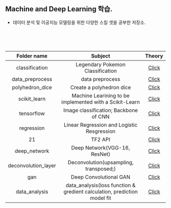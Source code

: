 ## Machine and Deep Learning 학습.

- 데이터 분석 및 이공지능 모델링을 위한 다양한 스킬 셋을 공부한 저장소.

<br>
<br>
<br>

|**Folder name**|**Subject**|**Theory**|
|:---:|:---:|:---:|
|classification|Legendary Pokemon Classification|[Click](https://github.com/JINWONMIN/fundamentals_gn3/tree/master/classification/.pokemon_classification)|
|data_preprocess|data preprocess|[Click](https://github.com/JINWONMIN/fundamentals_gn3/tree/master/data_preprocess)|
|polyhedron_dice|Create a polyhedron dice|[Click](https://github.com/JINWONMIN/fundamentals_gn3/tree/master/polyhedron_dice)|
|scikit_learn|Machine Learining to be implemented with a Scikit-Learn|[Click](https://github.com/JINWONMIN/fundamentals_gn3/blob/master/scikit_learn/scikit_learn.ipynb)|
|tensorflow|Image classification; Backbone of CNN|[Click](https://github.com/JINWONMIN/fundamentals_gn3/tree/master/tensorflow)|
|regression|Linear Regression and Logistic Resgression|[Click](https://github.com/JINWONMIN/fundamentals_gn3/tree/master/regression)|
|21|TF2 API|[Click](https://github.com/JINWONMIN/fundamentals_gn3/blob/master/21/tf2_api.ipynb)|
|deep_network|Deep Network(VGG-16, ResNet)|[Click](https://github.com/JINWONMIN/fundamentals_gn3/blob/master/deep_network/Deep%20Network.ipynb)|
|deconvolution_layer|Deconvolution(upsampling, transposed;)|[Click](https://github.com/JINWONMIN/fundamentals_gn3/blob/master/deconvolution_layer/deconvolution.ipynb)|
|gan|Deep Convolutional GAN|[Click](https://github.com/JINWONMIN/fundamentals_gn3/tree/master/gan)|
|data_analysis|data_analysis(loss function & gredient calculation, prediction model fit |[Click](https://github.com/JINWONMIN/fundamentals_gn3/tree/master/data_analysis)|

